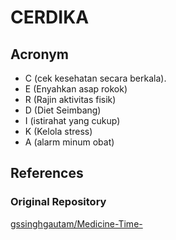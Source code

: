 # CERDIKA

## Acronym

* C (cek kesehatan secara berkala).
* E (Enyahkan asap rokok)
* R (Rajin aktivitas fisik)
* D (Diet Seimbang)
* I (istirahat yang cukup)
* K (Kelola stress)
* A (alarm minum obat)

## References

### Original Repository
[gssinghgautam/Medicine-Time-](https://github.com/gssinghgautam/Medicine-Time-)